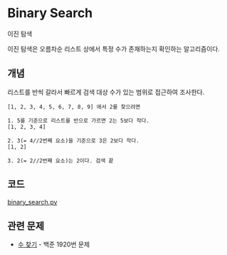 # Binary Search
이진 탐색

이진 탐색은 오름차순 리스트 상에서 특정 수가 존재하는지 확인하는 알고리즘이다.

## 개념
리스트를 반씩 갈라서 빠르게 검색 대상 수가 있는 범위로 접근하여 조사한다.

```
[1, 2, 3, 4, 5, 6, 7, 8, 9] 에서 2를 찾으려면

1. 5를 기준으로 리스트를 반으로 가르면 2는 5보다 작다.
[1, 2, 3, 4]

2. 3(= 4//2번째 요소)을 기준으로 3은 2보다 작다.
[1, 2]

3. 2(= 2//2번째 요소)는 2이다. 검색 끝
```

## 코드
[binary_search.py](../../basics/python/binary_search.py)

## 관련 문제
 * [수 찾기](https://www.acmicpc.net/problem/1920) - 백준 1920번 문제